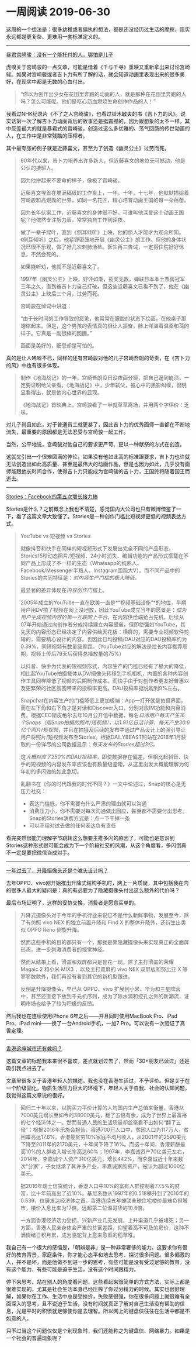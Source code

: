 # 一周阅读 2019-06-30

这周的一个想法是：很多幼稚或者偏执的想法，都是还没经历过生活的摩擦，现实永远都是更复杂、更难用一套标准定义的。

---

[暴君宫崎骏：没有一个能托付的人，哪怕是儿子](https://mp.weixin.qq.com/s/_BVsPcpq3XVQi2aP_EaBeQ)

虎嗅关于宫崎骏的一点文章，可能是借着《千与千寻》重映又重新拿出来讨论宫崎骏。如果对宫崎骏或者吉卜力有所了解的话，就会知道动画里表现出来的很多美好，在现实中都是无数的心血付出。

> “你以为创作出少女在花田里奔跑的动画的人，就是那种在花田里奔跑的人吗？怎么可能呢。他们是呕心沥血燃烧生命创作作品的人！”

我看过NHK纪录片《不了之人宫崎骏》，也看过铃木敏夫的书《吉卜力的风》。说实话第一次了解吉卜力动画背后的故事还是挺震撼的，因为跟想象的太不一样，其中反差最大的就是暴君式的宫崎骏，创造过这么多优雅的、荡气回肠的传世动画的人，在工作中是非常残酷的压榨者。

其中最夸张的例子就是近藤喜文，甚至为了创造《幽灵公主》过劳而死。

> 90年代以来，吉卜力培养出许多新人，但近藤喜文的地位无可撼动，他是公认的接班人。
> 
> 因为他拼起来不要命的样子，像极了宫崎骏。
> 
> 近藤喜文埋首在堆满稿纸的工作桌上，一年，十年，十七年，他默默描绘着宫崎骏和高畑勋的世界，如同一名花匠，精心培育动画王国的每一朵蓓蕾。
> 
> 因为长年伏案工作，近藤喜文的身体很不好。可谁叫他深爱这个动画王国呢？他依然专注努力着，常常独自工作到深夜。
> 
> 做了一辈子绿叶，直到《侧耳倾听》上映，他的惊人才能才为观众所知。《侧耳倾听》之后，他紧锣密鼓地开展《幽灵公主》的工作。但他的身体状况已很不乐观，做了好几次刺肺活检。医生再三告诫，一定得住院好好休息，不然会死的。
> 
> 如果能听劝，他就不是近藤喜文了。
> 
> 1997年《幽灵公主》上映，好评如潮，揽奖无数，蝉联日本本土票房冠军三年之久，直到被吉卜力自己打破。但这些近藤喜文已看不到了，他在《幽灵公主》上映后三个月，过劳而死。
> 
> 宫崎骏在悼词中讲道：
> 
> “由于长时间的工作导致的疲惫，他常常在朦胧的状态下绘画，在他桌子那蜷缩起来。但是，这个男孩的表情真的很让人振奋，脸上洋溢着温柔和蔼的样子。它真是一副很棒的图画。”
> 
> 画面是美好的，细思却是可怕的。

真的是让人唏嘘不已，同样的还有宫崎骏对他的儿子宫崎吾朗的苛责，在《吉卜力的风》中也有很多体现。

> 制作《地海战记》的一年，宫崎吾朗没日没夜画分镜，把自己逼到崩溃，一定要证明给父亲看。《地海战记》中，少年弑父，被心中的黑影纠缠，很明显看得出，就是他内心世界的显现。
> 
> 《地海战记》首映典上，宫崎骏看了一半就草草离场，并用两个字评价：乏味。

对儿子尚且如此，对于普通员工就更甚了，因此吉卜力的优秀画师一直都在不断地流失，最重要的原因都是无法忍受与宫崎骏一起工作。

当然，公平地说，宫崎骏对他自己的要求更严苛、更以一种献祭的方式在创造。

这就又引出一个很难圆满的悖论，如果没有他如此高的标准跟要求，吉卜力也许就无法创造出如此高质量、甚至是最伟大的动画作品，但是也因为如此，几乎没有画师能跟他长时间合作，使得吉卜力只能成为宫崎骏的吉卜力，王国终将随着国王而逝去。

---

[Stories：Facebook的第五次增长接力棒](https://mp.weixin.qq.com/s?__biz=MjM5MDczODM3Mw==&mid=2653029096&idx=1&sn=3bd7722e27820905a8b4321b4baf620c&chksm=bd9690428ae119544bc3b3990e08c409b6398b85c9890c76148b1d20bd1b554696800fba3b4f&mpshare=1&scene=1&srcid=0627tFKC77BWxuDoSj1RIzS5%23rd)

Stories是什么？之前概念上我也不清楚，感觉国内大公司也只有微博借鉴了一下，看了这篇文章大致懂了。Stories是一种创作门槛比短视频更低的视频表达方式。

> YouTube vs 短视频 vs Stories
> 
> 就像抖音和快手在同样的短视频形式下发展出完全不同的产品形态，Stories15秒动态照片/短视频、24小时消失、编辑功能的产品形式搭载在不同产品上形成了不一样的生态（Whatsapp的纯熟人、Facebook/Messenger半熟人、Instagram围观大V）。而不同产品中的Stories的共同特征是：*对内容生产门槛的极大降低。*
> 
> 最显著的差异体现在*内容创作门槛*上。
> 
> 2005年成立的YouTube一直在欧美一直是*“视频基础设施”*的地位，早期用户用DV拍了视频在网上没地放，因此YouTube成立当年的愿景是：*成为用户生成视频内容的第一互联网上平台*，在内容供给端抢占先机，后续从07年开始通过向创作者分成持续建立内容壁垒。但即使强如YouTube，其先天的内容形态已经决定了内容供给天花板：横屏的，需要专业视频软件剪辑的，需要精心设计的内容。也因此日均投稿/DAU对应的DAU投稿率约为0.39%，同短视频有数量级差距。（YouTube对应的解法是拉长内容推荐周期，视频上传后79天后获得总播放量的75%）
> 
> 以抖音、快手为代表的短视频形式，内容生产的门槛已经有了极大的降低，相比起YouTube拍摄载体从DV/摄像头转移到手机相机，内置的各种内容创作工具同样降低了视频的后期制作成本。而快手由于对创作者更友好普惠以及更繁荣的社区氛围带来的投稿率更高，DAU投稿率据说能到9%左右。
> 
> Snapchat在内容生产的门槛降低上更加极端：App一打开就是拍摄界面，而在左下角和右下角才是对话和Discover入口，分别对应IM功能和内容消费。根据CEO斯皮格尔去年10月公开信中数据，每名*日活用户每天产生16个Snaps（用Snap拍摄的照片/短视频），以1.91亿日活计算，每天产生30.6亿个照片/短视频*，并且在拍摄及后续的发布中通过产品设计上的强引导让用户将照片/短视频发布至Stories。根据DAILYBEAST网站在2018年1月获取的一份详尽的公司数据显示：*每天发布的Stories超过3亿。*
> 
> 这*大概对应了250%的DAU投稿率*，即使数据存在偏差，但相比起抖音、快手的短视频的内容发布率应该也有数量级差距。从这里出发大概能理解为何年初的多闪做的如此急切。
> 
> 乱翻书在《你的时代跟我的时代不同？》一文中论述过，Snap的核心是无压力社交：
> * 表达门槛低，你不需要有什么严肃的理由就可以沟通
> * 消费压力小，你不需要对每次沟通做出回应，甚至都不需要付出思考。Snap的Stories消费方式是：点一下干掉一条
> * 可以不用对过去做的任何表达负有责任

看完突然很能力理解字节跳转这么想要主推多闪的原因了，可能也是意识到Stories这种形式很可能会成为下一个阶段社交的风潮，从这个角度看，多闪倒真不一定是要把微信当成对手。

---

[一年过去了，升降摄像头还是个噱头设计吗？](https://mp.weixin.qq.com/s?__biz=MjM5NzE1NTMyNg==&mid=2650929507&idx=1&sn=8f4c8b5b1c5fdcdab9cc198d6bd26a43&chksm=bd2b01f28a5c88e4e7a02633e585baa4a0b230850974ae2d52b18dc15692a4ac2659a29cfc67&mpshare=1&scene=1&srcid=0623DwFFJDViTXBYSXcUrxpd%23rd)

去年OPPO、vivo刚开始推出升降式结构手机时，网上一片质疑，其中包括我在内的很多人最大的疑问是：真的有必要为了隐藏摄像头付出这么额外的代价吗？

最后市场证明了，这样的妥协交换，消费者是愿意买单的。

> 升降式摄像头对于今年的手机行业来说已不是什么新鲜事物，发展至今，除了有仿照 vivo NEX 的独立前置升降和 Find X 的整体升降外，还衍生出类似 OPPO Reno 侧旋升降。
> 
> 然而这些手机的目的都只有一个，那就是靠隐藏摄像头来实现真正的全面屏形态，进一步刺激消费者的视觉神经。
> 
> 然而从结果上看，滑盖和双屏都只是昙花一现。除了主打滑盖的荣耀 Magaic 2 和小米 MIX3 ，以及主打双屏的 vivo NEX 双屏版和努比亚 X 等寥寥数款外，我们再没有看到其它的新机型跟进。
> 
> 反倒是升降摄像头，早已从 OPPO、vivo 扩展到小米、华为和三星阵营中，甚至还直接下放到千元机序列，成为了除水滴和挖孔之外的新潮流，证明市场也给予了较为积极的反馈。

然后我也在连续使用iPhone 6年之后——并且同时使用MacBook Pro、iPad Pro、iPad mini——换了一台Android手机，一加7 Pro。可以说有一次验证了真香定理。

---

[香港这座城市还有救吗？](https://mp.weixin.qq.com/s?__biz=MjM5NzE2NTY0Ng==&mid=2650675343&idx=1&sn=0215bea55e159d2c0cf8eb9193b2c696&chksm=bed497ae89a31eb8c760b9ef47f3e3decd3249466dc9bd28908e708ee5ad42e18f8e5afbc8e9&mpshare=1&scene=1&srcid=0621G01YbDrtaz2dqLM1HRLi%23rd)

这篇文章的标题我本来很不喜欢，差点就划过去了，然而「30+朋友已读过」还是吸引我点进去了。

文章里很多关于香港年轻人的描述，我也没在香港生活过，不予评价。但是关于在一个阶级固化，物质生活压力巨大的环境下，年轻人关于自我、社会的认知问题，我觉得这篇文章说的很好。

> 回归二十年以来，以购买力平价计算的人均国内生产总值来衡量，香港从7000美元增长至如今的38000美元，翻了五倍有余，成为了世界上最富裕的七个经济体之一。然而普通人民的生活质量却丝毫看不出如何“翻了五倍”：根据2016年乐施会报告，香港700万人口中，贫困人口为117万人，贫困率高达17.6%。香港最贫穷10%家庭平均月收入，从2001年的2590美元下降至2011年的2170美元，十年间下降了16%。而这十年间，香港薪酬最高10%的人群收入增长率高达60%；1997年，李嘉诚资产70亿美元左右，2014年，李嘉诚个人资产310亿美元，增长442%，而李嘉诚近十年来数次“分家”，子女继承了其许多产业，李嘉诚家族资产，被认为超过1000亿美元。
> 
> 据2016年瑞士信贷统计，香港人口中10%的富有人群控制着77.5%的财富，比十年前高出了近10%。基尼系数从1997年的0.518攀升到了2016年的0.539，位居发达经济体之首。香港连续五年蝉联全球住宅楼价最难负担城市，楼价入息比率为17倍，远超第二位温哥华的10.6倍。
> 
> 一方面香港经济活力受损，兴新产业几无发展，上升渠道几乎被堵死；另一方面，香港人民亲身体会严重的贫富差距，仰望着高不可及的房价，这种不满情绪日积月累，成为骆驼背上愈来愈重的稻草堆。

我自己有一个很大的感悟是，「明辨是非」是一种非常奢侈的能力。这要求你有很好的教育背景，家庭条件，你才能心态平和地去思考、探讨很多问题。很多偏激的人，并不是坏，而是他做不到进一步的思考，有些可能是没有受过足够的教育，没有这个能力，有些可能是迫于生活，没有这个时间跟精力。

停下来思考、站在别人的角度看问题，这些看起来很简单的方式方法，实际上都是很难实现的，尤其是社会生活本身已经压榨了你过分精力的时候。其实也很好理解，如果你在工作、生活中总是受挫折，失败感很强，你在很多问题上就很难有全面深入的思考，且不说迫于生活，没有时间就真正了解对自己生活没有帮助的信息，光是平时的积愤就足够使你是去理智。所以网上的键盘侠往往在生活中都是不如意的人。

只不过当这个问题仅仅是个别现象时，我们还能称之为键盘侠、网络暴力。如果是一个社会的普遍现象呢？